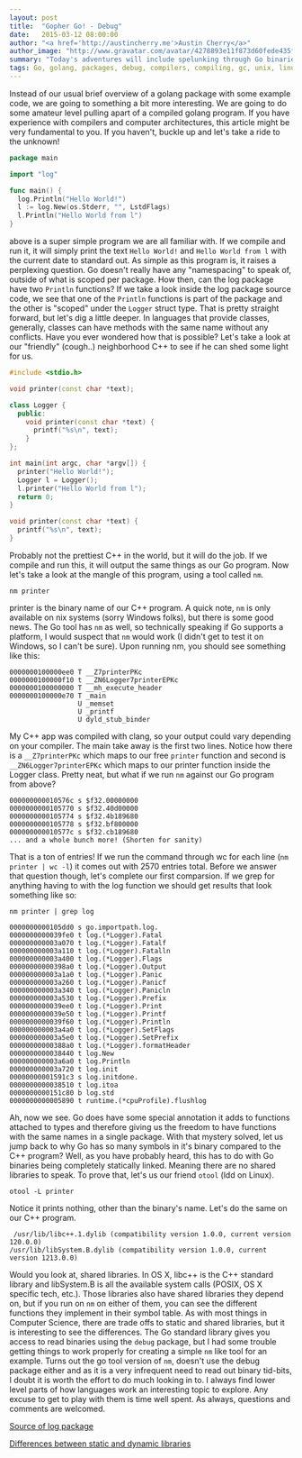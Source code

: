 ```yaml
---
layout: post
title:  "Gopher Go! - Debug"
date:   2015-03-12 08:00:00
author: "<a href='http://austincherry.me'>Austin Cherry</a>"
author_image: "http://www.gravatar.com/avatar/4278893e11f873d60fede435f1ae08aa.png?r=x&amp;s=320"
summary: "Today's adventures will include spelunking through Go binaries to see what interesting tidbits we turn up."
tags: Go, golang, packages, debug, compilers, compiling, gc, unix, linux, executables
---
```


Instead of our usual brief overview of a golang package with some example code, we are going to something a bit more interesting. We are going to do some amateur level pulling apart of a compiled golang program. If you have experience with compilers and computer architectures, this article might be very fundamental to you. If you haven't, buckle up and let's take a ride to the unknown!

```go
package main

import "log"

func main() {
  log.Println("Hello World!")
  l := log.New(os.Stderr, "", LstdFlags)
  l.Println("Hello World from l")
}
```

above is a super simple program we are all familiar with. If we compile and run it, it will simply print the text `Hello World!` and `Hello World from l` with the current date to standard out. As simple as this program is, it raises a perplexing question. Go doesn't really have any "namespacing" to speak of, outside of what is scoped per package. How then, can the log package have two `Println` functions? If we take a look inside the log package source code, we see that one of the `Println` functions is part of the package and the other is "scoped" under the `Logger` struct type. That is pretty straight forward, but let's dig a little deeper. In languages that provide classes, generally, classes can have methods with the same name without any conflicts. Have you ever wondered how that is possible? Let's take a look at our "friendly" (cough..) neighborhood C++ to see if he can shed some light for us.

```c++
#include <stdio.h>

void printer(const char *text);

class Logger {
  public:
    void printer(const char *text) {
      printf("%s\n", text);
    }
};

int main(int argc, char *argv[]) {
  printer("Hello World!");
  Logger l = Logger();
  l.printer("Hello World from l");
  return 0;
}

void printer(const char *text) {
  printf("%s\n", text);
}
```

Probably not the prettiest C++ in the world, but it will do the job. If we compile and run this, it will output the same things as our Go program. Now let's take a look at the mangle of this program, using a tool called `nm`.

```
nm printer
```

printer is the binary name of our C++ program. A quick note, `nm` is only available on nix systems (sorry Windows folks), but there is some good news. The Go tool has `nm` as well, so technically speaking if Go supports a platform, I would suspect that `nm` would work (I didn't get to test it on Windows, so I can't be sure). Upon running nm, you should see something like this:

```
0000000100000ee0 T __Z7printerPKc
0000000100000f10 t __ZN6Logger7printerEPKc
0000000100000000 T __mh_execute_header
0000000100000e70 T _main
                 U _memset
                 U _printf
                 U dyld_stub_binder
```

My C++ app was compiled with clang, so your output could vary depending on your compiler. The main take away is the first two lines. Notice how there is a `__Z7printerPKc` which maps to our free `printer` function and second is `__ZN6Logger7printerEPKc` which maps to our printer function inside the Logger class. Pretty neat, but what if we run `nm` against our Go program from above?

```
000000000010576c s $f32.00000000
0000000000105770 s $f32.40d00000
0000000000105774 s $f32.4b189680
0000000000105778 s $f32.bf800000
000000000010577c s $f32.cb189680
... and a whole bunch more! (Shorten for sanity)
```

That is a ton of entries! If we run the command through wc for each line (`nm printer | wc -l`) it comes out with 2570 entries total. Before we answer that question though, let's complete our first comparsion. If we grep for anything having to with the log function we should get results that look something like so:

```
nm printer | grep log

0000000000105dd0 s go.importpath.log.
0000000000039fe0 t log.(*Logger).Fatal
000000000003a070 t log.(*Logger).Fatalf
000000000003a110 t log.(*Logger).Fatalln
000000000003a400 t log.(*Logger).Flags
00000000000398a0 t log.(*Logger).Output
000000000003a1a0 t log.(*Logger).Panic
000000000003a260 t log.(*Logger).Panicf
000000000003a340 t log.(*Logger).Panicln
000000000003a530 t log.(*Logger).Prefix
0000000000039ee0 t log.(*Logger).Print
0000000000039e50 t log.(*Logger).Printf
0000000000039f60 t log.(*Logger).Println
000000000003a4a0 t log.(*Logger).SetFlags
000000000003a5e0 t log.(*Logger).SetPrefix
00000000000388a0 t log.(*Logger).formatHeader
0000000000038440 t log.New
000000000003a6a0 t log.Println
000000000003a720 t log.init
00000000001591c3 s log.initdone.
0000000000038510 t log.itoa
0000000000151c80 b log.std
0000000000005890 t runtime.(*cpuProfile).flushlog
```

Ah, now we see. Go does have some special annotation it adds to functions attached to types and therefore giving us the freedom to have functions with the same names in a single package. With that mystery solved, let us jump back to why Go has so many symbols in it's binary compared to the C++ program? Well, as you have probably heard, this has to do with Go binaries being completely statically linked. Meaning there are no shared libraries to speak. To prove that, let's us our friend `otool` (ldd on Linux).

```
otool -L printer
```

Notice it prints nothing, other than the binary's name. Let's do the same on our C++ program.

```
 /usr/lib/libc++.1.dylib (compatibility version 1.0.0, current version 120.0.0)
/usr/lib/libSystem.B.dylib (compatibility version 1.0.0, current version 1213.0.0)
```

Would you look at, shared libraries. In OS X, libc++ is the C++ standard library and libSystem.B is all the available system calls (POSIX, OS X specific tech, etc.). Those libraries also have shared libraries they depend on, but if you run on `nm` on either of them, you can see the different functions they implement in their symbol table. As with most things in Computer Science, there are trade offs to static and shared libraries, but it is interesting to see the differences. The Go standard library gives you access to read binaries using the `debug` package, but I had some trouble getting things to work properly for creating a simple `nm` like tool for an example. Turns out the go tool version of `nm`, doesn't use the debug package either and as it is a very infrequent need to read out binary tid-bits, I doubt it is worth the effort to do much looking in to. I always find lower level parts of how languages work an interesting topic to explore. Any excuse to get to play with them is time well spent. As always, questions and comments are welcomed.

[Source of log package](http://golang.org/src/log/log.go)

[Differences between static and dynamic libraries](http://www.ilkda.com/compile/Static_Versus_Dynamic.htm)